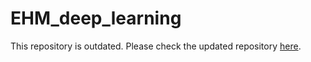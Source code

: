 # EHM_deep_learning

This repository is outdated. Please check the updated repository [here](https://github.com/EHM-Search-Engines/ISEDH-Deep-Learning).
